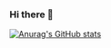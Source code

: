 ### Hi there 👋

[![Anurag's GitHub stats](https://github-readme-stats.vercel.app/api?username=yxuansu)](https://github.com/yxuansu/github-readme-stats)


<!--
**yxuansu/yxuansu** is a ✨ _special_ ✨ repository because its `README.md` (this file) appears on your GitHub profile.

Here are some ideas to get you started:

- 🔭 I’m currently working on ...
- 🌱 I’m currently learning ...
- 👯 I’m looking to collaborate on ...
- 🤔 I’m looking for help with ...
- 💬 Ask me about ...
- 📫 How to reach me: ...
- 😄 Pronouns: ...
- ⚡ Fun fact: ...
-->
